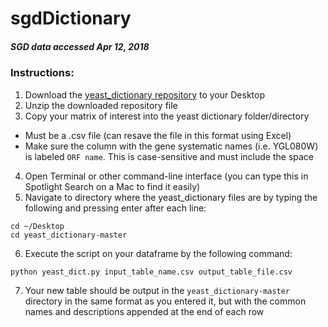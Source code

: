 # sgdDictionary

##### SGD data accessed Apr 12, 2018


### Instructions:   
1. Download the [yeast_dictionary repository](https://github.com/j-berg/yeast_dictionary/archive/master.zip) to your Desktop
2. Unzip the downloaded repository file
3. Copy your matrix of interest into the yeast dictionary folder/directory
  - Must be a .csv file (can resave the file in this format using Excel) 
  - Make sure the column with the gene systematic names (i.e. YGL080W) is labeled `ORF name`. This is case-sensitive and must include the space
4. Open Terminal or other command-line interface (you can type this in Spotlight Search on a Mac to find it easily)
5. Navigate to directory where the yeast_dictionary files are by typing the following and pressing enter after each line:
```
cd ~/Desktop
cd yeast_dictionary-master
```
6. Execute the script on your dataframe by the following command:
```
python yeast_dict.py input_table_name.csv output_table_file.csv
```
7. Your new table should be output in the `yeast_dictionary-master` directory in the same format as you entered it, but with the common names and descriptions appended at the end of each row

